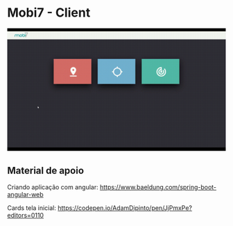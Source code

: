 # Mobi7 - Client

![Alt text](demo.gif?raw=true "Title")

## Material de apoio
Criando aplicação com angular: https://www.baeldung.com/spring-boot-angular-web

Cards tela inicial: https://codepen.io/AdamDipinto/pen/JjPmxPe?editors=0110
